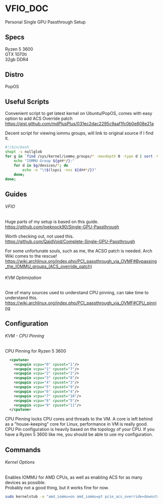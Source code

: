 # VFIO_DOC
Personal Single GPU Passthrough Setup

## Specs  
Ryzen 5 3600  
GTX 1070ti  
32gb DDR4  

## Distro
PopOS

## Useful Scripts
Convenient script to get latest kernel on Ubuntu/PopOS, comes with easy option to add ACS Override patch  
https://gist.github.com/mdPlusPlus/031ec2dac2295c9aaf1fc0b0e808e21a

Decent script for viewing iommu groups, will link to original source if I find it.
```bash
#!/bin/bash
shopt -s nullglob
for g in `find /sys/kernel/iommu_groups/* -maxdepth 0 -type d | sort -V`; do
    echo "IOMMU Group ${g##*/}:"
    for d in $g/devices/*; do
        echo -e "\t$(lspci -nns ${d##*/})"
    done;
done;
```
## Guides
###### VFIO
Huge parts of my setup is based on this guide.  
https://github.com/joeknock90/Single-GPU-Passthrough  

Worth checking out, not used this.  
https://github.com/QaidVoid/Complete-Single-GPU-Passthrough  

For some unfortunate souls, such as me, the ACSO patch is needed. Arch Wiki comes to the rescue!  
https://wiki.archlinux.org/index.php/PCI_passthrough_via_OVMF#Bypassing_the_IOMMU_groups_(ACS_override_patch)

###### KVM Optimization
One of many sources used to understand CPU pinning, can take time to understand this.  
https://wiki.archlinux.org/index.php/PCI_passthrough_via_OVMF#CPU_pinning  





## Configuration
###### KVM - CPU Pinning
CPU Pinning for Ryzen 5 3600  
```XML
  <cputune>
    <vcpupin vcpu="0" cpuset="1"/>
    <vcpupin vcpu="1" cpuset="7"/>
    <vcpupin vcpu="2" cpuset="2"/>
    <vcpupin vcpu="3" cpuset="8"/>
    <vcpupin vcpu="4" cpuset="3"/>
    <vcpupin vcpu="5" cpuset="9"/>
    <vcpupin vcpu="6" cpuset="4"/>
    <vcpupin vcpu="7" cpuset="10"/>
    <vcpupin vcpu="8" cpuset="5"/>
    <vcpupin vcpu="9" cpuset="11"/>
  </cputune>
```
CPU Pinning locks CPU cores and threads to the VM. A core is left behind as a "house-keeping" core for Linux, performance in VM is really good. CPU Pin configuration is heavily based on the topology of your CPU. If you have a Ryzen 5 3600 like me, you should be able to use my configuration.
## Commands
###### Kernel Options
Enables IOMMU for AMD CPUs, as well as enabling ACS for as many devices as possible.  
Probably not a good thing, but it works fine for now.
```bash
sudo kernelstub -a "amd_iommu=on amd_iommu=pt pcie_acs_override=downstream,multifunction"
```
